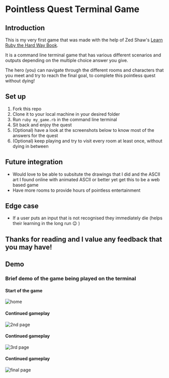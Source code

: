 # Pointless Quest Terminal Game

## Introduction
This is my very first game that was made with the help of Zed Shaw's [Learn Ruby the Hard Way Book](https://www.amazon.co.uk/Learn-Ruby-Hard-Way-Computational/dp/032188499X). <br>

It is a command line terminal game that has various different scenarios and outputs depending on the multiple choice answer you give.<br>

The hero (you) can navigate through the different rooms and characters that you meet and try to reach the final goal, to complete this pointless quest without dying!<br>

## Set up
1. Fork this repo
2. Clone it to your local machine in your desired folder
3. Run `ruby my_game.rb` in the command line terminal
4. Sit back and enjoy the quest
5. (Optional) have a look at the screenshots below to know most of the answers for the quest
6. (Optional) keep playing and try to visit every room at least once, without dying in between

## Future integration
* Would love to be able to subsitute the drawings that I did and the ASCII art I found online with animated ASCII or better yet get this to be a web based game
* Have more rooms to provide hours of pointless entertainment 

## Edge case
* If a user puts an input that is not recognised they immediately die (helps their learning in the long run 😉 )

## Thanks for reading and I value any feedback that you may have!

## Demo
### Brief demo of the game being played on the terminal
#### Start of the game
![home](public/images/start.png)
#### Continued gameplay
![2nd page](public/images/2nd.png)
#### Continued gameplay
![3rd page](public/images/3rd.png)
#### Continued gameplay
![final page](public/images/finish.png)

